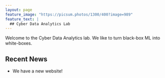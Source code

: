 ```yaml
---
layout: page
feature_image: "https://picsum.photos/1300/400?image=989"
feature_text: |
  ## Cyber Data Analytics Lab
---
```


Welcome to the Cyber Data Analytics lab. We like to turn black-box ML into white-boxes.  


## Recent News

- We have a new website!
